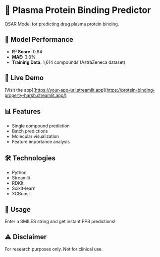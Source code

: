 # 💊 Plasma Protein Binding Predictor

QSAR Model for predicting drug plasma protein binding.

## 🎯 Model Performance
- **R² Score:** 0.84
- **MAE:** 3.8%
- **Training Data:** 1,614 compounds (AstraZeneca dataset)

## 🚀 Live Demo
[Visit the app](https://your-app-url.streamlit.app](https://protein-binding-property-harsh.streamlit.app/)

## 📊 Features
- Single compound prediction
- Batch predictions
- Molecular visualization
- Feature importance analysis

## 🛠️ Technologies
- Python
- Streamlit
- RDKit
- Scikit-learn
- XGBoost

## 📄 Usage
Enter a SMILES string and get instant PPB predictions!

## ⚠️ Disclaimer
For research purposes only. Not for clinical use.
